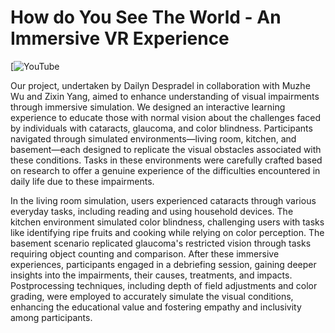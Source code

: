 # How do You See The World - An Immersive VR Experience 

[![YouTube](https://www.youtube.com/watch?v=qpcqHmuG72w)


Our project, undertaken by Dailyn Despradel in collaboration with Muzhe Wu and Zixin Yang, aimed to enhance understanding of visual impairments through immersive simulation. We designed an interactive learning experience to educate those with normal vision about the challenges faced by individuals with cataracts, glaucoma, and color blindness. Participants navigated through simulated environments—living room, kitchen, and basement—each designed to replicate the visual obstacles associated with these conditions. Tasks in these environments were carefully crafted based on research to offer a genuine experience of the difficulties encountered in daily life due to these impairments.

In the living room simulation, users experienced cataracts through various everyday tasks, including reading and using household devices. The kitchen environment simulated color blindness, challenging users with tasks like identifying ripe fruits and cooking while relying on color perception. The basement scenario replicated glaucoma's restricted vision through tasks requiring object counting and comparison. After these immersive experiences, participants engaged in a debriefing session, gaining deeper insights into the impairments, their causes, treatments, and impacts. Postprocessing techniques, including depth of field adjustments and color grading, were employed to accurately simulate the visual conditions, enhancing the educational value and fostering empathy and inclusivity among participants.
